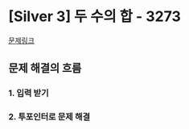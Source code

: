 # [Silver 3] 두 수의 합 - 3273

[문제링크](https://www.acmicpc.net/problem/3273)

## 문제 해결의 흐름
### 1. 입력 받기

### 2. 투포인터로 문제 해결